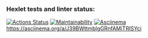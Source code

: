 ### Hexlet tests and linter status:
[![Actions Status](https://github.com/chuykovas/frontend-project-44/workflows/hexlet-check/badge.svg)](https://github.com/chuykovas/frontend-project-44/actions)
[![Maintainability](https://api.codeclimate.com/v1/badges/5f1bf8b9546c0335e2b3/maintainability)](https://codeclimate.com/github/chuykovas/frontend-project-44/maintainability)
[![Asciinema](https://github.com/chuykovas/frontend-project-44/workflows/hexlet-check/badge.svg)](https://asciinema.org/a/J39BWttmblgGRnfAMiTRISYci)
https://asciinema.org/a/J39BWttmblgGRnfAMiTRISYci
